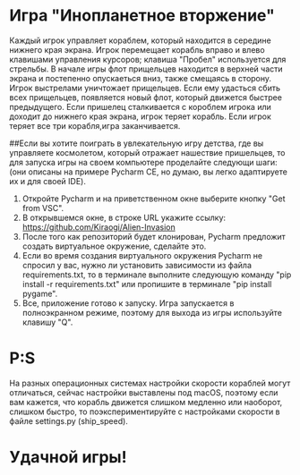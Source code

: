 # Игра "Инопланетное вторжение"

Каждый игрок управляет кораблем, который находится в середине нижнего края экрана.
Игрок перемещает корабль вправо и влево клавишами управления курсоров; клавиша "Пробел" используется для стрельбы.
В начале игры флот прищельцев находится в верхней части экрана и постепенно опускаеться вниз, также смещаясь в сторону.
Игрок выстрелами уничтожает прищельцев.
Если ему удасться сбить всех прищельцев, появляется новый флот, который движется быстрее предыдущего.
Если пришелец сталкивается с короблем игрока или доходит до нижнего края экрана, игрок теряет корабль.
Если игрок теряет все три корабля,игра заканчивается.

##Если вы хотите поиграть в увлекательную игру детства, где вы управляете космолетом, который отражает нашествие пришельцев, то для запуска игры на своем компьютере проделайте следующи шаги: (они описаны на примере Pycharm CE, но думаю, вы легко адаптируете их и для своей IDE).
1) Откройте Pycharm и на приветственном окне выберите кнопку "Get from VSC".
2) В открывшемся окне, в строке URL укажите ссылку: https://github.com/Kiraogi/Alien-Invasion
3) После того как репозиторий будет клонирован, Pycharm предложит создать виртуальное окружение, сделайте это.
4) Если во время создания виртуального окружения Pycharm не спросил у вас, нужно ли установить зависимости из файла requirements.txt, то в терминале выполните следующую команду "pip install -r requirements.txt" или пропишите в терминале "pip install pygame".
5) Все, приложение готово к запуску. Игра запускается в полноэкранном режиме, поэтому для выхода из игры используйте клавишу "Q".


# P:S
На разных операционных системах настройки скорости кораблей могут отличаться,
сейчас настройки выставлены под macOS,
поэтому если вам кажется, что корабль движется слишком медленно или наоборот, слишком быстро,
то поэкспериментируйте с настройками скорости в файле settings.py (ship_speed).

# Удачной игры!
